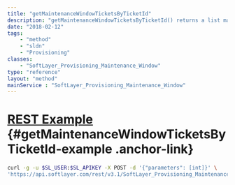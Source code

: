 ```yaml
---
title: "getMaintenanceWindowTicketsByTicketId"
description: "getMaintenanceWindowTicketsByTicketId() returns a list maintenance window ticket records by ticket id "
date: "2018-02-12"
tags:
    - "method"
    - "sldn"
    - "Provisioning"
classes:
    - "SoftLayer_Provisioning_Maintenance_Window"
type: "reference"
layout: "method"
mainService : "SoftLayer_Provisioning_Maintenance_Window"
---
```


# [REST Example](#getMaintenanceWindowTicketsByTicketId-example) <a href="/article/rest/"><i class="fas fa-question"></i></a> {#getMaintenanceWindowTicketsByTicketId-example .anchor-link} 
```bash
curl -g -u $SL_USER:$SL_APIKEY -X POST -d '{"parameters": [int]}' \
'https://api.softlayer.com/rest/v3.1/SoftLayer_Provisioning_Maintenance_Window/getMaintenanceWindowTicketsByTicketId'
```
